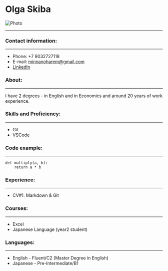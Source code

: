 # **Olga Skiba**

![Photo](C:\Users\Holly\Downloads\1538053868283.jpg)
****


### Contact information:
****
* Phone: +7 9032727118
* E-mail: minnanoharem@gmail.com
* [LinkedIn](www.linkedin.com/in/olga-skiba-229706169)

### About:
****
I have 2 degrees - in English and in Economics and around 20 years of work experience.


### Skills and Proficiency:
****
* Git
* VSCode


### Code example:
****
```
def multiply(a, b):
    return a * b
```

### Experience:
****
* CV#1. Markdown & Git

### Courses:
****
* Excel
* Japanese Language (year2 student)

### Languages:
****
* English - Fluent/C2 (Master Degree in English)
* Japanese - Pre-Intermediate/B1